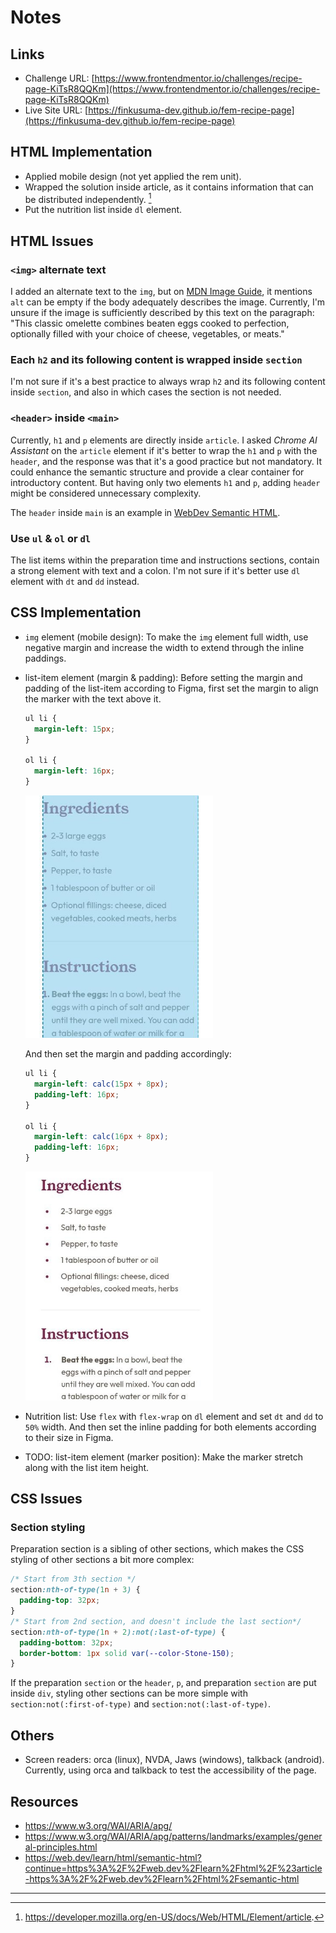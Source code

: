 # Notes

## Links

- Challenge URL: [https://www.frontendmentor.io/challenges/recipe-page-KiTsR8QQKm](https://www.frontendmentor.io/challenges/recipe-page-KiTsR8QQKm)
- Live Site URL: [https://finkusuma-dev.github.io/fem-recipe-page](https://finkusuma-dev.github.io/fem-recipe-page)

## HTML Implementation

- Applied mobile design (not yet applied the rem unit).
- Wrapped the solution inside article, as it contains information that can be distributed independently. [^1]
- Put the nutrition list inside `dl` element.

## HTML Issues

### `<img>` alternate text

I added an alternate text to the `img`, but on [MDN Image Guide](https://developer.mozilla.org/en-US/docs/Learn_web_development/Core/Structuring_content/HTML_images#alternative_text), it mentions `alt` can be empty if the body adequately describes the image. Currently, I'm unsure if the image is sufficiently described by this text on the paragraph: "This classic omelette combines beaten eggs cooked to perfection, optionally filled with your choice of cheese, vegetables, or meats."

### Each `h2` and its following content is wrapped inside `section`

I'm not sure if it's a best practice to always wrap `h2` and its following content inside `section`, and also in which cases the section is not needed.

### `<header>` inside `<main>`

Currently, `h1` and `p` elements are directly inside `article`. I asked _Chrome AI Assistant_ on the `article` element if it's better to wrap the `h1` and `p` with the `header`, and the response was that it's a good practice but not mandatory. It could enhance the semantic structure and provide a clear container for introductory content. But having only two elements `h1` and `p`, adding `header` might be considered unnecessary complexity.

The `header` inside `main` is an example in [WebDev Semantic HTML](https://web.dev/learn/html/semantic-html).

### Use `ul` & `ol` or `dl`

The list items within the preparation time and instructions sections, contain a strong element with text and a colon. I'm not sure if it's better use `dl` element with `dt` and `dd` instead.

## CSS Implementation

- `img` element (mobile design): To make the `img` element full width, use negative margin and increase the width to extend through the inline paddings.
- list-item element (margin & padding): Before setting the margin and padding of the list-item according to Figma, first set the margin to align the marker with the text above it.

  ```css
  ul li {
    margin-left: 15px;
  }

  ol li {
    margin-left: 16px;
  }
  ```

  <img src="./_docs/li_align.jpg" width="300">

  And then set the margin and padding accordingly:

  ```css
  ul li {
    margin-left: calc(15px + 8px);
    padding-left: 16px;
  }

  ol li {
    margin-left: calc(16px + 8px);
    padding-left: 16px;
  }
  ```

  <img src="./_docs/li_apply_margin_padding.jpg" width="300">

- Nutrition list: Use `flex` with `flex-wrap` on `dl` element and set `dt` and `dd` to `50%` width. And then set the inline padding for both elements according to their size in Figma.
- TODO: list-item element (marker position): Make the marker stretch along with the list item height.

## CSS Issues

### Section styling

Preparation section is a sibling of other sections, which makes the CSS styling of other sections a bit more complex:

```css
/* Start from 3th section */
section:nth-of-type(1n + 3) {
  padding-top: 32px;
}
/* Start from 2nd section, and doesn't include the last section*/
section:nth-of-type(1n + 2):not(:last-of-type) {
  padding-bottom: 32px;
  border-bottom: 1px solid var(--color-Stone-150);
}
```

If the preparation `section` or the `header`, `p`, and preparation `section` are put inside `div`, styling other sections can be more simple with `section:not(:first-of-type)` and `section:not(:last-of-type)`.

## Others

- Screen readers: orca (linux), NVDA, Jaws (windows), talkback (android). Currently, using orca and talkback to test the accessibility of the page.

## Resources

- https://www.w3.org/WAI/ARIA/apg/
- https://www.w3.org/WAI/ARIA/apg/patterns/landmarks/examples/general-principles.html
- https://web.dev/learn/html/semantic-html?continue=https%3A%2F%2Fweb.dev%2Flearn%2Fhtml%2F%23article-https%3A%2F%2Fweb.dev%2Flearn%2Fhtml%2Fsemantic-html

---

[^1]: https://developer.mozilla.org/en-US/docs/Web/HTML/Element/article.
